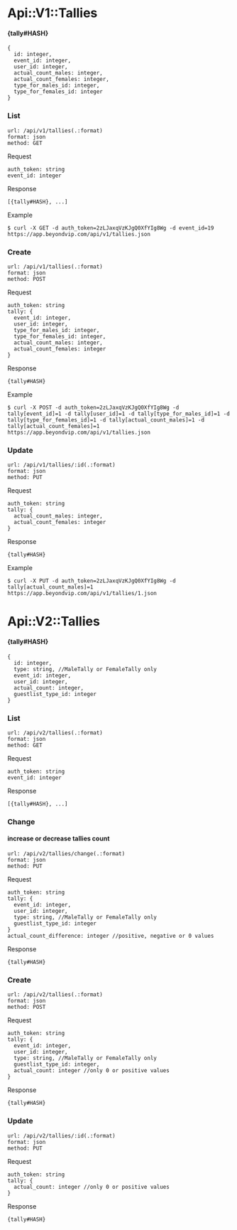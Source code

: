# Api::V1::Tallies

#### {tally#HASH}
    {
      id: integer,
      event_id: integer,
      user_id: integer,
      actual_count_males: integer,
      actual_count_females: integer,
      type_for_males_id: integer,
      type_for_females_id: integer
    }

### List
    url: /api/v1/tallies(.:format)
    format: json
    method: GET

  Request

    auth_token: string
    event_id: integer

  Response

    [{tally#HASH}, ...]

  Example

    $ curl -X GET -d auth_token=2zLJaxqVzKJgQ0XfYIg8Wg -d event_id=19 https://app.beyondvip.com/api/v1/tallies.json

### Create
    url: /api/v1/tallies(.:format)
    format: json
    method: POST

  Request

    auth_token: string
    tally: {
      event_id: integer,
      user_id: integer,
      type_for_males_id: integer,
      type_for_females_id: integer,
      actual_count_males: integer,
      actual_count_females: integer
    }

  Response

    {tally#HASH}

  Example

    $ curl -X POST -d auth_token=2zLJaxqVzKJgQ0XfYIg8Wg -d tally[event_id]=1 -d tally[user_id]=1 -d tally[type_for_males_id]=1 -d tally[type_for_females_id]=1 -d tally[actual_count_males]=1 -d tally[actual_count_females]=1 https://app.beyondvip.com/api/v1/tallies.json

### Update
    url: /api/v1/tallies/:id(.:format)
    format: json
    method: PUT

  Request

    auth_token: string
    tally: {
      actual_count_males: integer,
      actual_count_females: integer
    }

  Response

    {tally#HASH}

  Example

    $ curl -X PUT -d auth_token=2zLJaxqVzKJgQ0XfYIg8Wg -d tally[actual_count_males]=1 https://app.beyondvip.com/api/v1/tallies/1.json


# Api::V2::Tallies

#### {tally#HASH}
    {
      id: integer,
      type: string, //MaleTally or FemaleTally only
      event_id: integer,
      user_id: integer,
      actual_count: integer,
      guestlist_type_id: integer
    }

### List
    url: /api/v2/tallies(.:format)
    format: json
    method: GET

  Request

    auth_token: string
    event_id: integer

  Response

    [{tally#HASH}, ...]

### Change
#### increase or decrease tallies count

    url: /api/v2/tallies/change(.:format)
    format: json
    method: PUT

  Request

    auth_token: string
    tally: {
      event_id: integer,
      user_id: integer,
      type: string, //MaleTally or FemaleTally only
      guestlist_type_id: integer
    }
    actual_count_difference: integer //positive, negative or 0 values

  Response

    {tally#HASH}

### Create

    url: /api/v2/tallies(.:format)
    format: json
    method: POST

  Request

    auth_token: string
    tally: {
      event_id: integer,
      user_id: integer,
      type: string, //MaleTally or FemaleTally only
      guestlist_type_id: integer,
      actual_count: integer //only 0 or positive values
    }

  Response

    {tally#HASH}

### Update

    url: /api/v2/tallies/:id(.:format)
    format: json
    method: PUT

  Request

    auth_token: string
    tally: {
      actual_count: integer //only 0 or positive values
    }

  Response

    {tally#HASH}
